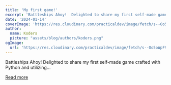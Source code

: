 ```yaml
---
title: 'My first game!'
excerpt: 'Battleships Ahoy!  Delighted to share my first self-made game crafted with Python and utilizing...'
date: '2024-01-14'
coverImage: 'https://res.cloudinary.com/practicaldev/image/fetch/s--Oo5oWpF9--/c_imagga_scale,f_auto,fl_progressive,h_420,q_66,w_1000/https://dev-to-uploads.s3.amazonaws.com/uploads/articles/ss7f4mi5ykp0bu00jk7w.gif'
author:
  name: Koders
  picture: "assets/blog/authors/koders.png"
ogImage:
  url: 'https://res.cloudinary.com/practicaldev/image/fetch/s--Oo5oWpF9--/c_imagga_scale,f_auto,fl_progressive,h_420,q_66,w_1000/https://dev-to-uploads.s3.amazonaws.com/uploads/articles/ss7f4mi5ykp0bu00jk7w.gif'
---
```


Battleships Ahoy!  Delighted to share my first self-made game crafted with Python and utilizing...

[Read more](https://dev.to/kkeats9898/my-first-game-4f63)
